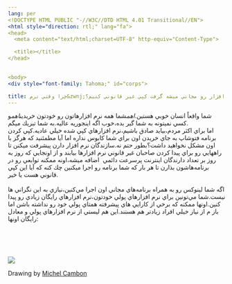 ```yaml
---
lang: per
<!DOCTYPE HTML PUBLIC "-//W3C//DTD HTML 4.01 Transitional//EN">
<html style="direction: rtl;" lang="fa">
<head>
  <meta content="text/html;charset=UTF-8" http-equiv="Content-Type">

  <title></title>
</head>
  

<body>
<div style="font-family: Tahoma;" id="corps">

title: چرا وقتي نرم&zwnj;افزار رو مجاني ميشه گرفت كپي غير قانوني كنيم؟
---
```

شما واقعاً انسان خوبي هستين.*اهم*شما همه نرم افزارهاتون رو خودتون
خريدين*اهم*و كسي نميتونه به شما گير بده،خوب اگه اينجوريه عاليه.به شما
تبريك ميگم.<br />
اما براي اكثر مردم،بيايد صادق باشيم،نرم&zwnj; افزارهاي كپي شده خيلي
عاديه.كپي كردن برنامه فتوشاپ به جاي خريدن اون براي شما كابوس نداره اما
آيا مطمئنيد كه هرگز با اون مشكل نخواهيد داشت؟بطور حتم نه.سازندگان نرم
افزار دارن پيشرفت ميكنن تا راههايي رو براي پيدا كردن صاحبان غير قانوني
نرم افزارها بيابند و از اونجايي كه روز به روز بر تعداد دارندگان اينترنت
پرسرعت دائمي &nbsp;اضافه ميشه،اونه ممكنه توابعي رو در برنامه&zwnj;هاشون
بذارن تا هر بار كه شما برنامه رو اجرا ميكنين چك كنه كه آيا اين كپي
قانوني هست يا خير. <br />
<br />
اگه شما لينوكس رو به همراه برنامه&zwnj;هاي مجاني اون اجرا
مي&zwnj;كنين،نيازي به اين نگراني ها نيست.شما مي&zwnj;تونين براي نرم
افزارهاي پولي خودتون،نرم افزارهاي رايگان زيادي رو پيدا كنين.اونها ممكنه
كه برخي از كارايي هاي پيشرفته همتاي پولي خود رو نداشته باشن اما باز م
از نياز خيلي افراد زيادتر هم هستند.اين هم ليستي از نرم افزارهاي پولي و
معادل رايگان اونها:

&nbsp;




<br />
<br />


<img src="Images/warez.png">

Drawing by <a href="http://michel.cambon.free.fr/ampere/salle1bis.htm">Michel Cambon</a>






